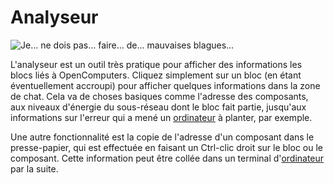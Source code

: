# Analyseur

![Je... ne dois pas... faire... de... mauvaises blagues...](oredict:opencomputers:analyzer)

L'analyseur est un outil très pratique pour afficher des informations les blocs liés à OpenComputers. Cliquez simplement sur un bloc (en étant éventuellement accroupi) pour afficher quelques informations dans la zone de chat. Cela va de choses basiques comme l'adresse des composants, aux niveaux d'énergie du sous-réseau dont le bloc fait partie, jusqu'aux informations sur l'erreur qui a mené un [ordinateur](../general/computer.md) à planter, par exemple.

Une autre fonctionnalité est la copie de l'adresse d'un composant dans le presse-papier, qui est effectuée en faisant un Ctrl-clic droit sur le bloc ou le composant. Cette information peut être collée dans un terminal d'[ordinateur](../general/computer.md) par la suite.
